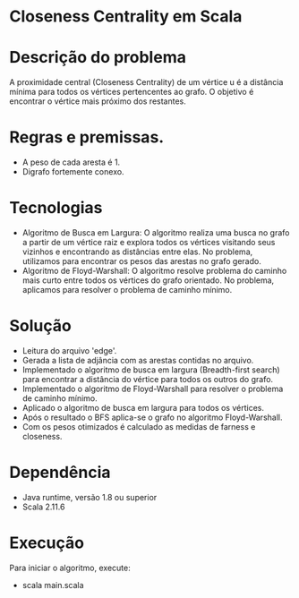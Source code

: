# Closeness Centrality em Scala

# Descrição do problema
A proximidade central (Closeness Centrality) de um vértice u é a distância mínima para todos os vértices pertencentes ao grafo. O objetivo é encontrar o vértice mais próximo dos restantes.

# Regras e premissas.
- A peso de cada aresta é 1.
- Digrafo fortemente conexo.

# Tecnologias
- Algoritmo de Busca em Largura: O algoritmo realiza uma busca no grafo a partir de um vértice raiz e explora todos os vértices visitando seus vizinhos e encontrando as distâncias entre elas. No problema, utilizamos para encontrar os pesos das arestas no grafo gerado.
- Algoritmo de Floyd-Warshall: O algoritmo resolve problema do caminho mais curto entre todos os vértices do grafo orientado. No problema, aplicamos para resolver o problema de caminho mínimo.

# Solução 
- Leitura do arquivo 'edge'.
- Gerada a lista de adjância com as arestas contidas no arquivo.
- Implementado o algoritmo de busca em largura (Breadth-first search) para encontrar a distância do vértice para todos os outros do grafo.
- Implementado o algoritmo de Floyd-Warshall para resolver o problema de caminho mínimo.
- Aplicado o algoritmo de busca em largura para todos os vértices.
- Após o resultado o BFS aplica-se o grafo no algoritmo Floyd-Warshall.
- Com os pesos otimizados é calculado as medidas de farness e closeness.

# Dependência
- Java runtime, versão 1.8 ou superior
- Scala 2.11.6

# Execução
Para iniciar o algoritmo, execute: 
- scala main.scala

